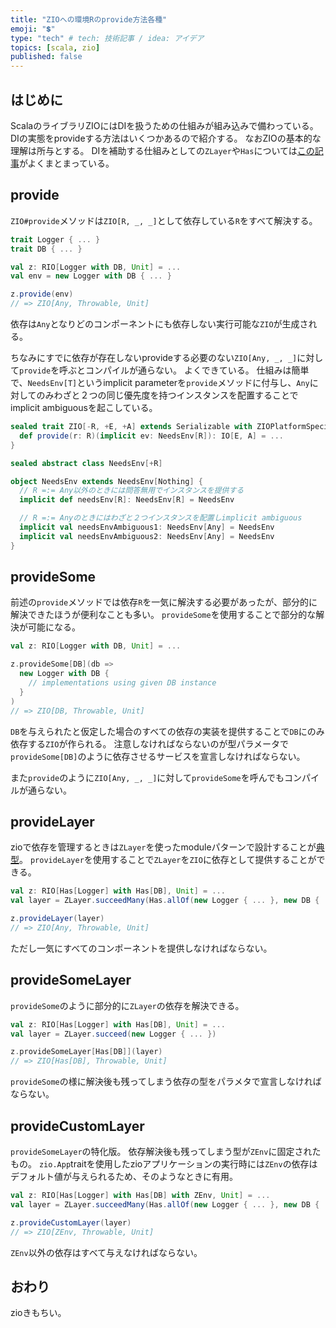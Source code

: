 ```yaml
---
title: "ZIOへの環境Rのprovide方法各種"
emoji: "💲️"
type: "tech" # tech: 技術記事 / idea: アイデア
topics: [scala, zio]
published: false
---
```


## はじめに
ScalaのライブラリZIOにはDIを扱うための仕組みが組み込みで備わっている。
DIの実態をprovideする方法はいくつかあるので紹介する。
なおZIOの基本的な理解は所与とする。
DIを補助する仕組みとしての`ZLayer`や`Has`については[この記事](https://takatorix.hatenablog.com/entry/2020/12/23/230934)がよくまとまっている。

## provide
`ZIO#provide`メソッドは`ZIO[R, _, _]`として依存している`R`をすべて解決する。

```scala
trait Logger { ... }
trait DB { ... }

val z: RIO[Logger with DB, Unit] = ...
val env = new Logger with DB { ... }

z.provide(env)
// => ZIO[Any, Throwable, Unit]
```

依存は`Any`となりどのコンポーネントにも依存しない実行可能な`ZIO`が生成される。

ちなみにすでに依存が存在しないprovideする必要のない`ZIO[Any, _, _]`に対して`provide`を呼ぶとコンパイルが通らない。
よくできている。
仕組みは簡単で、`NeedsEnv[T]`というimplicit parameterを`provide`メソッドに付与し、`Any`に対してのみわざと２つの同じ優先度を持つインスタンスを配置することで
implicit ambiguousを起こしている。

```scala
sealed trait ZIO[-R, +E, +A] extends Serializable with ZIOPlatformSpecific[R, E, A] { self =>
  def provide(r: R)(implicit ev: NeedsEnv[R]): IO[E, A] = ...
}

sealed abstract class NeedsEnv[+R]

object NeedsEnv extends NeedsEnv[Nothing] {
  // R =:= Any以外のときには問答無用でインスタンスを提供する
  implicit def needsEnv[R]: NeedsEnv[R] = NeedsEnv

  // R =:= Anyのときにはわざと２つインスタンスを配置しimplicit ambiguous 
  implicit val needsEnvAmbiguous1: NeedsEnv[Any] = NeedsEnv
  implicit val needsEnvAmbiguous2: NeedsEnv[Any] = NeedsEnv
}
```

## provideSome
前述の`provide`メソッドでは依存`R`を一気に解決する必要があったが、部分的に解決できたほうが便利なことも多い。
`provideSome`を使用することで部分的な解決が可能になる。

```scala
val z: RIO[Logger with DB, Unit] = ...

z.provideSome[DB](db =>
  new Logger with DB {
    // implementations using given DB instance
  }
)
// => ZIO[DB, Throwable, Unit]
```

`DB`を与えられたと仮定した場合のすべての依存の実装を提供することで`DB`にのみ依存する`ZIO`が作られる。
注意しなければならないのが型パラメータで`provideSome[DB]`のように依存させるサービスを宣言しなければならない。

また`provide`のように`ZIO[Any, _, _]`に対して`provideSome`を呼んでもコンパイルが通らない。

## provideLayer
zioで依存を管理するときは`ZLayer`を使ったmoduleパターンで設計することが[典型](https://github.com/zio/zio/discussions/4526#discussioncomment-249489)。
`provideLayer`を使用することで`ZLayer`を`ZIO`に依存として提供することができる。

```scala
val z: RIO[Has[Logger] with Has[DB], Unit] = ...
val layer = ZLayer.succeedMany(Has.allOf(new Logger { ... }, new DB { ... }))

z.provideLayer(layer)
// => ZIO[Any, Throwable, Unit]
```

ただし一気にすべてのコンポーネントを提供しなければならない。

## provideSomeLayer
`provideSome`のように部分的に`ZLayer`の依存を解決できる。

```scala
val z: RIO[Has[Logger] with Has[DB], Unit] = ...
val layer = ZLayer.succeed(new Logger { ... })

z.provideSomeLayer[Has[DB]](layer)
// => ZIO[Has[DB], Throwable, Unit]
```

`provideSome`の様に解決後も残ってしまう依存の型をパラメタで宣言しなければならない。

## provideCustomLayer
`provideSomeLayer`の特化版。
依存解決後も残ってしまう型が`ZEnv`に固定されたもの。
`zio.App`traitを使用したzioアプリケーションの実行時には`ZEnv`の依存はデフォルト値が与えられるため、そのようなときに有用。

```scala
val z: RIO[Has[Logger] with Has[DB] with ZEnv, Unit] = ...
val layer = ZLayer.succeedMany(Has.allOf(new Logger { ... }, new DB { ... }))

z.provideCustomLayer(layer)
// => ZIO[ZEnv, Throwable, Unit]
```

`ZEnv`以外の依存はすべて与えなければならない。

## おわり
zioきもちい。



